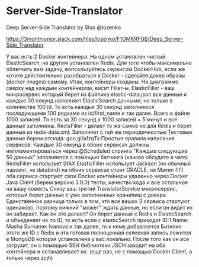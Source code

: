 # Server-Side-Translator
Deep Server-Side Translator by Stas @lozenko

https://3monthjunior.slack.com/files/lozenko/F1GMKRFGB/Deep_Server-Side_Translator

У вас есть 2 Docker контейнера. На одном установлен чистый ElasticSearch, на другом установлен Redis. Для того чтобы максимально облегчить вам задачу, вопсользуйтесь сервисом DockerHub, если же хотите действительно разобраться в Docker - сделайте докер образы (docker images) самому.
Итак, контейнеры созданы. На диаграмме сверху над каждым контейнером, висит Filler-ы.
ElasticFiller - ваш микросервис который берет из файлика elastic-data.json все данные и каждые 30 секунд наполняет ElasticSearch данными, но только в количестве 100 id. То есть каждые 30 секунд заполняюся последующими 100 рядками из id/first_name и так далее. Всего в файле 1000 записей. То есть за 30 секунд x 1000 записей = 5 минут и все данные заполнены.
RedisFiller - делает то же самое но для Redis и берет данные из redis-data.xml. Заполняет с той же периодичностью
Тестовые данные берем отсюда: goo.gl/a1zqTs
Простые правила написания сервисов:
Каждые 30 секунд в обоих сервисах должны имплементироваться через @Scheduled спринга
"Каждые следующие 50 данных" заполняется с помощью батчинга (каково обсудите в чате)
RedisFiller использует StAX
ElasticFiller использует Jackson (но обычный парсинг, не databind)
на обоих сервисах стоит GRADLE, не Maven (!!!)
оба сервиса стартуют свои Docker контейнеры удаленно через Docker Java Client (берем версию 3.0.0)
тесты, качество кода и все остальное на вашу совесть
Снизу ваш третий TranslatorService микросервис, который берет данные с уже заполненных хранилищ с докера. Единственное разница только в том, что все ваших 3 сервиса стартуют одинаково, поэтому нижний "может" ждать данные, но если он видит их он забирает.
Как он это делает?
Он берет данные с Redis и ElasticSearch и объеденяет их по ID, то есть если с elasticSearch приходит ID:1 Name: Masha Surname: Ivanova и так далее, то к нему добавляется Биткоин этого же ID с Redis и эта готовая полноценная склееная запись ложится в MongoDB которая установлена у вас локально.
После того как он все загрузит, он c помощью SSH библиотеки JSCH заходит на оба контейнера и останавливает их. (еще раз, не с помощью Docker Client, а только через scjh)
